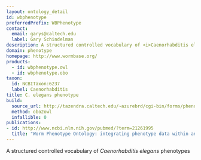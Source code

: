 ```yaml
---
layout: ontology_detail
id: wbphenotype
preferredPrefix: WBPhenotype
contact:
  email: garys@caltech.edu
  label: Gary Schindelman
description: A structured controlled vocabulary of <i>Caenorhabditis elegans</i> phenotypes
domain: phenotype
homepage: http://www.wormbase.org/
products:
  - id: wbphenotype.owl
  - id: wbphenotype.obo
taxon:
  id: NCBITaxon:6237
  label: Caenorhabditis
title: C. elegans phenotype
build:
  source_url: http://tazendra.caltech.edu/~azurebrd/cgi-bin/forms/phenotype_ontology_obo.cgi
  method: obo2owl
  infallible: 0
publications:
- id: http://www.ncbi.nlm.nih.gov/pubmed/?term=21261995
  title: "Worm Phenotype Ontology: integrating phenotype data within and beyond the C. elegans community."
---
```


A structured controlled vocabulary of <i>Caenorhabditis elegans</i> phenotypes
